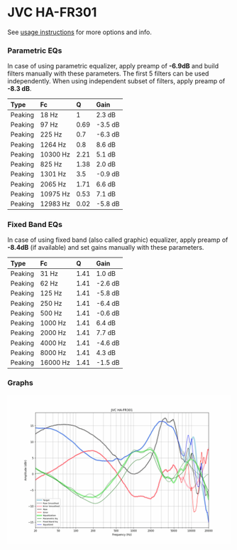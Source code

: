 # JVC HA-FR301
See [usage instructions](https://github.com/jaakkopasanen/AutoEq#usage) for more options and info.

### Parametric EQs
In case of using parametric equalizer, apply preamp of **-6.9dB** and build filters manually
with these parameters. The first 5 filters can be used independently.
When using independent subset of filters, apply preamp of **-8.3 dB**.

| Type    | Fc       |    Q | Gain    |
|:--------|:---------|:-----|:--------|
| Peaking | 18 Hz    | 1    | 2.3 dB  |
| Peaking | 97 Hz    | 0.69 | -3.5 dB |
| Peaking | 225 Hz   | 0.7  | -6.3 dB |
| Peaking | 1264 Hz  | 0.8  | 8.6 dB  |
| Peaking | 10300 Hz | 2.21 | 5.1 dB  |
| Peaking | 825 Hz   | 1.38 | 2.0 dB  |
| Peaking | 1301 Hz  | 3.5  | -0.9 dB |
| Peaking | 2065 Hz  | 1.71 | 6.6 dB  |
| Peaking | 10975 Hz | 0.53 | 7.1 dB  |
| Peaking | 12983 Hz | 0.02 | -5.8 dB |

### Fixed Band EQs
In case of using fixed band (also called graphic) equalizer, apply preamp of **-8.4dB**
(if available) and set gains manually with these parameters.

| Type    | Fc       |    Q | Gain    |
|:--------|:---------|:-----|:--------|
| Peaking | 31 Hz    | 1.41 | 1.0 dB  |
| Peaking | 62 Hz    | 1.41 | -2.6 dB |
| Peaking | 125 Hz   | 1.41 | -5.8 dB |
| Peaking | 250 Hz   | 1.41 | -6.4 dB |
| Peaking | 500 Hz   | 1.41 | -0.6 dB |
| Peaking | 1000 Hz  | 1.41 | 6.4 dB  |
| Peaking | 2000 Hz  | 1.41 | 7.7 dB  |
| Peaking | 4000 Hz  | 1.41 | -4.6 dB |
| Peaking | 8000 Hz  | 1.41 | 4.3 dB  |
| Peaking | 16000 Hz | 1.41 | -1.5 dB |

### Graphs
![](./JVC%20HA-FR301.png)